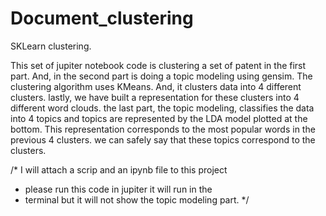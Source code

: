 # Document_clustering
SKLearn clustering.


This set of jupiter notebook code is
clustering a set of patent in the
first part. And, in the second part
is doing a topic modeling using gensim.
The clustering algorithm uses KMeans.
And, it clusters data into 4 different
clusters. lastly, we have built a
representation for these clusters
into 4 different word clouds.
the last part, the topic modeling,
classifies the data into 4 topics
and topics are represented by the
LDA model plotted at the bottom. This representation
corresponds to the most popular words in the
previous  4 clusters. we can safely say that
these topics correspond to the clusters.

/* I will attach a scrip and an ipynb file to this project
*  please run this code in jupiter it will run in the
*  terminal but it will not show the topic modeling part.
*/

